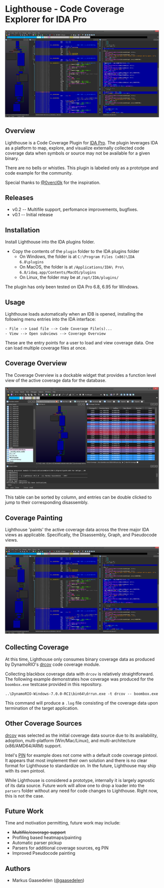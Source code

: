 # Lighthouse - Code Coverage Explorer for IDA Pro
![Lighthouse Plugin](screenshots/painting.png)

## Overview

Lighthouse is a Code Coverage Plugin for [IDA Pro](https://www.hex-rays.com/products/ida/). The plugin leverages IDA as a platform to map, explore, and visualize externally collected code coverage data when symbols or source may not be available for a given binary.

There are no bells or whistles. This plugin is labeled only as a prototype and code example for the community. 

Special thanks to [@0vercl0k](https://twitter.com/0vercl0k) for the inspiration.

## Releases

* v0.2 -- Multifile support, perfomance improvements, bugfixes.
* v0.1 -- Initial release

## Installation

Install Lighthouse into the IDA plugins folder.

- Copy the contents of the `plugin` folder to the IDA plugins folder
    - On Windows, the folder is at `C:\Program Files (x86)\IDA 6.8\plugins`
    - On MacOS, the folder is at `/Applications/IDA\ Pro\ 6.8/idaq.app/Contents/MacOS/plugins`
    - On Linux, the folder may be at `/opt/IDA/plugins/`

The plugin has only been tested on IDA Pro 6.8, 6.95 for Windows.

## Usage

Lighthouse loads automatically when an IDB is opened, installing the following menu entries into the IDA interface:

```
- File --> Load file --> Code Coverage File(s)...
- View --> Open subviews --> Coverage Overview
```

These are the entry points for a user to load and view coverage data. One can load multiple coverage files at once.

## Coverage Overview

The Coverage Overview is a dockable widget that provides a function level view of the active coverage data for the database.

![Lighthouse Coverage Overview](screenshots/overview.png)

This table can be sorted by column, and entries can be double clicked to jump to their corresponding disassembly.

## Coverage Painting

Lighthouse 'paints' the active coverage data across the three major IDA views as applicable. Specifically, the Disassembly, Graph, and Pseudocode views.

![Lighthouse Coverage Painting](screenshots/painting.png)

## Collecting Coverage

At this time, Lighthouse only consumes binary coverage data as produced by DynamoRIO's [drcov](http://dynamorio.org/docs/page_drcov.html) code coverage module. 

Collecting blackbox coverage data with `drcov` is relatively straightforward. The following example demonstrates how coverage was produced for the `boombox.exe` testcase provided in this repository.

```
..\DynamoRIO-Windows-7.0.0-RC1\bin64\drrun.exe -t drcov -- boombox.exe
```

This command will produce a `.log` file consisting of the coverage data upon termination of the target application.

## Other Coverage Sources

[drcov](http://dynamorio.org/docs/page_drcov.html) was selected as the initial coverage data source due to its availability, adoption, multi-platform (Win/Mac/Linux), and multi-architecture (x86/AMD64/ARM) support. 

Intel's [PIN](https://software.intel.com/en-us/articles/pin-a-dynamic-binary-instrumentation-tool) for example does not come with a default code coverage pintool. It appears that most implement their own solution and there is no clear format for Lighthouse to standardize on. In the future, Lighthouse may ship with its own pintool.

While Lighthouse is considered a prototype, internally it is largely agnostic of its data source. Future work will allow one to drop a loader into the `parsers` folder without any need for code changes to Lighthouse. Right now, this is not the case.

## Future Work

Time and motivation permitting, future work may include:

* ~~Multifile/coverage support~~
* Profiling based heatmaps/painting
* Automatic parser pickup
* Parsers for additional coverage sources, eg PIN
* Improved Pseudocode painting

## Authors

* Markus Gaasedelen ([@gaasedelen](https://twitter.com/gaasedelen))
